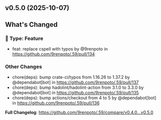 ## v0.5.0 (2025-10-07)
<!-- Release notes generated using configuration in .github/release.yml at main -->

## What's Changed
### :rocket: Type: Feature
* feat: replace cspell with typos by @9renpoto in https://github.com/9renpoto/.59/pull/134
### Other Changes
* chore(deps): bump crate-ci/typos from 1.16.26 to 1.37.2 by @dependabot[bot] in https://github.com/9renpoto/.59/pull/137
* chore(deps): bump hadolint/hadolint-action from 3.1.0 to 3.3.0 by @dependabot[bot] in https://github.com/9renpoto/.59/pull/135
* chore(deps): bump actions/checkout from 4 to 5 by @dependabot[bot] in https://github.com/9renpoto/.59/pull/136


**Full Changelog**: https://github.com/9renpoto/.59/compare/v0.4.0...v0.5.0
